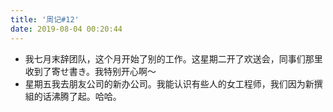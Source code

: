 ```yaml
---
title: '周记#12'
date: 2019-08-04 00:20:44
---
```

- 我七月末辞团队，这个月开始了别的工作。这星期二开了欢送会，同事们那里收到了寄せ書き。我特别开心啊～
- 星期五我去朋友公司的新办公司。我能认识有些人的女工程师，我们因为新撰組的话沸腾了起。哈哈。